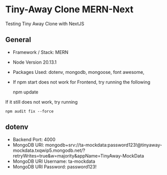 # Tiny-Away Clone MERN-Next
Testing Tiny Away Clone with NextJS

## General
- Framework / Stack: MERN
- Node Version 20.13.1
- Packages Used: dotenv, mongodb, mongoose, font awesome, 

- If npm start does not work for Frontend, try running the following

    npm update

If it still does not work, try running

    npm audit fix --force

## dotenv
- Backend Port: 4000
- MongoDB URI: mongodb+srv://ta-mockdata:password123!@tinyaway-mockdata.txqwip5.mongodb.net/?retryWrites=true&w=majority&appName=TinyAway-MockData
- MongoDB URI Username: ta-mockdata
- MongoDB URI Password: password123!

